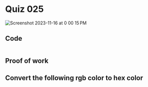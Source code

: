 # Quiz 025
<img width="max" alt="Screenshot 2023-11-16 at 0 00 15 PM" src="https://github.com/hasmhib/unit2-2024/assets/142870448/e69e2a66-5b2c-454e-b887-27e4509db412">

## Code

```py

```

## Proof of work

## Convert the following rgb color to hex color 

